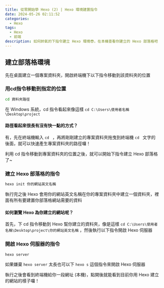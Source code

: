 ```yaml
---
title: 從零開始學 Hexo (2) | Hexo 環境建置指令
date: 2024-05-26 02:11:52
categories:
  - Hexo
tags: 
  - Hexo
  - 前端
description: 如何帥氣的下指令建立 Hexo 環境😎，在本機查看你建立的 Hexo 部落格吧 ~
---
```


## 建立部落格環境

先在桌面建立一個專案資料夾，開啟終端機下以下指令移動到該資料夾的位置

### 用cd指令移動到指定的位置

``` bash
cd 資料夾路徑
```

在 Windows 系統，cd 指令看起來像這樣 `cd C:\Users\使用者名稱\Desktop\project`

#### 路徑看起來很長有沒有快一點的方式？

有，先在終端機輸入 `cd `  ，再將剛剛建立的專案資料夾拖曳到終端機 `cd `  文字的後面，就可以快速產生專案資料夾的路徑囉！

利用 cd 指令移動到專案資料夾的位置之後，就可以開始下指令建立 Hexo 部落格了~

### 建立 Hexo 部落格的指令

``` bash
hexo init 你的網站英文名稱
```

執行完之後 Hexo 會用你的網站英文名稱在你的專案資料夾中建立一個資料夾，裡面有所有要建置你部落格網站需要的資料

#### 如何瀏覽 Hexo 為你建立的網站呢？

首先，下 cd 指令移動到 Hexo 幫你建立的資料夾，像是這樣 `cd C:\Users\使用者名稱\Desktop\project\你的網站英文名稱` ，然後執行以下指令開啟 Hexo 伺服器

### 開啟 Hexo 伺服器的指令

``` bash
hexo server
```

如果嫌棄 `hexo server` 太長也可以下 `hexo s` 這個指令來開啟 Hexo 伺服器

執行之後會看到終端機給你一段網址 (本機)，點開後就能看到目前你用 Hexo 建立的網站的樣子囉！
